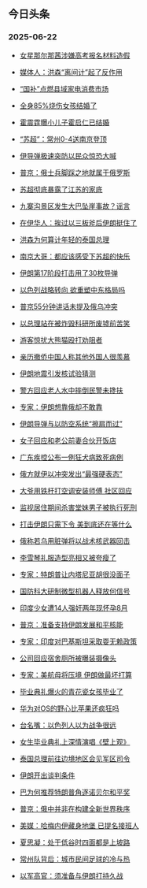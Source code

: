 ## 今日头条 
### 2025-06-22

+ [女星那尔那茜涉嫌高考报名材料造假](https://www.toutiao.com/trending/7517443538813059126/?category_name=topic_innerflow&event_type=hot_board&log_pb=%257B%2522category_name%2522%253A%2522topic_innerflow%2522%252C%2522cluster_type%2522%253A%25222%2522%252C%2522enter_from%2522%253A%2522click_category%2522%252C%2522entrance_hotspot%2522%253A%2522outside%2522%252C%2522event_type%2522%253A%2522hot_board%2522%252C%2522hot_board_cluster_id%2522%253A%25227517443538813059126%2522%252C%2522hot_board_impr_id%2522%253A%252220250622001152ABFB1AD47A18B1A03337%2522%252C%2522jump_page%2522%253A%2522hot_board_page%2522%252C%2522location%2522%253A%2522news_hot_card%2522%252C%2522page_location%2522%253A%2522hot_board_page%2522%252C%2522rank%2522%253A%25221%2522%252C%2522source%2522%253A%2522trending_tab%2522%252C%2522style_id%2522%253A%252240132%2522%252C%2522title%2522%253A%2522%25E5%25A5%25B3%25E6%2598%259F%25E9%2582%25A3%25E5%25B0%2594%25E9%2582%25A3%25E8%258C%259C%25E6%25B6%2589%25E5%25AB%258C%25E9%25AB%2598%25E8%2580%2583%25E6%258A%25A5%25E5%2590%258D%25E6%259D%2590%25E6%2596%2599%25E9%2580%25A0%25E5%2581%2587%2522%257D&rank=1&style_id=40132&topic_id=7517443538813059126)

+ [媒体人：洪森“离间计”起了反作用](https://www.toutiao.com/trending/7518375498167111231/?category_name=topic_innerflow&event_type=hot_board&log_pb=%257B%2522category_name%2522%253A%2522topic_innerflow%2522%252C%2522cluster_type%2522%253A%252213%2522%252C%2522enter_from%2522%253A%2522click_category%2522%252C%2522entrance_hotspot%2522%253A%2522outside%2522%252C%2522event_type%2522%253A%2522hot_board%2522%252C%2522hot_board_cluster_id%2522%253A%25227518375498167111231%2522%252C%2522hot_board_impr_id%2522%253A%252220250622001152ABFB1AD47A18B1A03337%2522%252C%2522jump_page%2522%253A%2522hot_board_page%2522%252C%2522location%2522%253A%2522news_hot_card%2522%252C%2522page_location%2522%253A%2522hot_board_page%2522%252C%2522rank%2522%253A%25222%2522%252C%2522source%2522%253A%2522trending_tab%2522%252C%2522style_id%2522%253A%252240132%2522%252C%2522title%2522%253A%2522%25E5%25AA%2592%25E4%25BD%2593%25E4%25BA%25BA%25EF%25BC%259A%25E6%25B4%25AA%25E6%25A3%25AE%25E2%2580%259C%25E7%25A6%25BB%25E9%2597%25B4%25E8%25AE%25A1%25E2%2580%259D%25E8%25B5%25B7%25E4%25BA%2586%25E5%258F%258D%25E4%25BD%259C%25E7%2594%25A8%2522%257D&rank=2&style_id=40132&topic_id=7518375498167111231)

+ [“国补”点燃县域家电消费市场](https://www.toutiao.com/article/7518296964602151478)

+ [全身85%烧伤女孩结婚了](https://www.toutiao.com/trending/7518240746974838834/?category_name=topic_innerflow&event_type=hot_board&log_pb=%257B%2522category_name%2522%253A%2522topic_innerflow%2522%252C%2522cluster_type%2522%253A%25226%2522%252C%2522enter_from%2522%253A%2522click_category%2522%252C%2522entrance_hotspot%2522%253A%2522outside%2522%252C%2522event_type%2522%253A%2522hot_board%2522%252C%2522hot_board_cluster_id%2522%253A%25227518240746974838834%2522%252C%2522hot_board_impr_id%2522%253A%252220250622001152ABFB1AD47A18B1A03337%2522%252C%2522jump_page%2522%253A%2522hot_board_page%2522%252C%2522location%2522%253A%2522news_hot_card%2522%252C%2522page_location%2522%253A%2522hot_board_page%2522%252C%2522rank%2522%253A%25224%2522%252C%2522source%2522%253A%2522trending_tab%2522%252C%2522style_id%2522%253A%252240132%2522%252C%2522title%2522%253A%2522%25E5%2585%25A8%25E8%25BA%25AB85%2525%25E7%2583%25A7%25E4%25BC%25A4%25E5%25A5%25B3%25E5%25AD%25A9%25E7%25BB%2593%25E5%25A9%259A%25E4%25BA%2586%2522%257D&rank=4&style_id=40132&topic_id=7518240746974838834)

+ [霍震霆曝小儿子霍启仁已结婚](https://www.toutiao.com/trending/7518302156324306982/?category_name=topic_innerflow&event_type=hot_board&log_pb=%257B%2522category_name%2522%253A%2522topic_innerflow%2522%252C%2522cluster_type%2522%253A%25222%2522%252C%2522enter_from%2522%253A%2522click_category%2522%252C%2522entrance_hotspot%2522%253A%2522outside%2522%252C%2522event_type%2522%253A%2522hot_board%2522%252C%2522hot_board_cluster_id%2522%253A%25227518302156324306982%2522%252C%2522hot_board_impr_id%2522%253A%252220250622001152ABFB1AD47A18B1A03337%2522%252C%2522jump_page%2522%253A%2522hot_board_page%2522%252C%2522location%2522%253A%2522news_hot_card%2522%252C%2522page_location%2522%253A%2522hot_board_page%2522%252C%2522rank%2522%253A%25225%2522%252C%2522source%2522%253A%2522trending_tab%2522%252C%2522style_id%2522%253A%252240132%2522%252C%2522title%2522%253A%2522%25E9%259C%258D%25E9%259C%2587%25E9%259C%2586%25E6%259B%259D%25E5%25B0%258F%25E5%2584%25BF%25E5%25AD%2590%25E9%259C%258D%25E5%2590%25AF%25E4%25BB%2581%25E5%25B7%25B2%25E7%25BB%2593%25E5%25A9%259A%2522%257D&rank=5&style_id=40132&topic_id=7518302156324306982)

+ [“苏超”：常州0-4送南京登顶](https://www.toutiao.com/trending/7517860177774608403/?category_name=topic_innerflow&event_type=hot_board&log_pb=%257B%2522category_name%2522%253A%2522topic_innerflow%2522%252C%2522cluster_type%2522%253A%25222%2522%252C%2522enter_from%2522%253A%2522click_category%2522%252C%2522entrance_hotspot%2522%253A%2522outside%2522%252C%2522event_type%2522%253A%2522hot_board%2522%252C%2522hot_board_cluster_id%2522%253A%25227517860177774608403%2522%252C%2522hot_board_impr_id%2522%253A%252220250622001152ABFB1AD47A18B1A03337%2522%252C%2522jump_page%2522%253A%2522hot_board_page%2522%252C%2522location%2522%253A%2522news_hot_card%2522%252C%2522page_location%2522%253A%2522hot_board_page%2522%252C%2522rank%2522%253A%25226%2522%252C%2522source%2522%253A%2522trending_tab%2522%252C%2522style_id%2522%253A%252240132%2522%252C%2522title%2522%253A%2522%25E2%2580%259C%25E8%258B%258F%25E8%25B6%2585%25E2%2580%259D%25EF%25BC%259A%25E5%25B8%25B8%25E5%25B7%259E0-4%25E9%2580%2581%25E5%258D%2597%25E4%25BA%25AC%25E7%2599%25BB%25E9%25A1%25B6%2522%257D&rank=6&style_id=40132&topic_id=7517860177774608403)

+ [伊导弹极速突防以民众惊恐大喊](https://www.toutiao.com/trending/7518310426334055945/?category_name=topic_innerflow&event_type=hot_board&log_pb=%257B%2522category_name%2522%253A%2522topic_innerflow%2522%252C%2522cluster_type%2522%253A%25222%2522%252C%2522enter_from%2522%253A%2522click_category%2522%252C%2522entrance_hotspot%2522%253A%2522outside%2522%252C%2522event_type%2522%253A%2522hot_board%2522%252C%2522hot_board_cluster_id%2522%253A%25227518310426334055945%2522%252C%2522hot_board_impr_id%2522%253A%252220250622001152ABFB1AD47A18B1A03337%2522%252C%2522jump_page%2522%253A%2522hot_board_page%2522%252C%2522location%2522%253A%2522news_hot_card%2522%252C%2522page_location%2522%253A%2522hot_board_page%2522%252C%2522rank%2522%253A%25227%2522%252C%2522source%2522%253A%2522trending_tab%2522%252C%2522style_id%2522%253A%252240132%2522%252C%2522title%2522%253A%2522%25E4%25BC%258A%25E5%25AF%25BC%25E5%25BC%25B9%25E6%259E%2581%25E9%2580%259F%25E7%25AA%2581%25E9%2598%25B2%25E4%25BB%25A5%25E6%25B0%2591%25E4%25BC%2597%25E6%2583%258A%25E6%2581%2590%25E5%25A4%25A7%25E5%2596%258A%2522%257D&rank=7&style_id=40132&topic_id=7518310426334055945)

+ [普京：俄士兵脚踩之地就属于俄罗斯](https://www.toutiao.com/trending/7517868077846986763/?category_name=topic_innerflow&event_type=hot_board&log_pb=%257B%2522category_name%2522%253A%2522topic_innerflow%2522%252C%2522cluster_type%2522%253A%25226%2522%252C%2522enter_from%2522%253A%2522click_category%2522%252C%2522entrance_hotspot%2522%253A%2522outside%2522%252C%2522event_type%2522%253A%2522hot_board%2522%252C%2522hot_board_cluster_id%2522%253A%25227517868077846986763%2522%252C%2522hot_board_impr_id%2522%253A%252220250622001152ABFB1AD47A18B1A03337%2522%252C%2522jump_page%2522%253A%2522hot_board_page%2522%252C%2522location%2522%253A%2522news_hot_card%2522%252C%2522page_location%2522%253A%2522hot_board_page%2522%252C%2522rank%2522%253A%25228%2522%252C%2522source%2522%253A%2522trending_tab%2522%252C%2522style_id%2522%253A%252240132%2522%252C%2522title%2522%253A%2522%25E6%2599%25AE%25E4%25BA%25AC%25EF%25BC%259A%25E4%25BF%2584%25E5%25A3%25AB%25E5%2585%25B5%25E8%2584%259A%25E8%25B8%25A9%25E4%25B9%258B%25E5%259C%25B0%25E5%25B0%25B1%25E5%25B1%259E%25E4%25BA%258E%25E4%25BF%2584%25E7%25BD%2597%25E6%2596%25AF%2522%257D&rank=8&style_id=40132&topic_id=7517868077846986763)

+ [苏超彻底暴露了江苏的家底](https://www.toutiao.com/trending/7518289485969231370/?category_name=topic_innerflow&event_type=hot_board&log_pb=%257B%2522category_name%2522%253A%2522topic_innerflow%2522%252C%2522cluster_type%2522%253A%252213%2522%252C%2522enter_from%2522%253A%2522click_category%2522%252C%2522entrance_hotspot%2522%253A%2522outside%2522%252C%2522event_type%2522%253A%2522hot_board%2522%252C%2522hot_board_cluster_id%2522%253A%25227518289485969231370%2522%252C%2522hot_board_impr_id%2522%253A%252220250622001152ABFB1AD47A18B1A03337%2522%252C%2522jump_page%2522%253A%2522hot_board_page%2522%252C%2522location%2522%253A%2522news_hot_card%2522%252C%2522page_location%2522%253A%2522hot_board_page%2522%252C%2522rank%2522%253A%25229%2522%252C%2522source%2522%253A%2522trending_tab%2522%252C%2522style_id%2522%253A%252240132%2522%252C%2522title%2522%253A%2522%25E8%258B%258F%25E8%25B6%2585%25E5%25BD%25BB%25E5%25BA%2595%25E6%259A%25B4%25E9%259C%25B2%25E4%25BA%2586%25E6%25B1%259F%25E8%258B%258F%25E7%259A%2584%25E5%25AE%25B6%25E5%25BA%2595%2522%257D&rank=9&style_id=40132&topic_id=7518289485969231370)

+ [九寨沟景区发生大巴坠崖事故？谣言](https://www.toutiao.com/trending/7517952291714908199/?category_name=topic_innerflow&event_type=hot_board&log_pb=%257B%2522category_name%2522%253A%2522topic_innerflow%2522%252C%2522cluster_type%2522%253A%25222%2522%252C%2522enter_from%2522%253A%2522click_category%2522%252C%2522entrance_hotspot%2522%253A%2522outside%2522%252C%2522event_type%2522%253A%2522hot_board%2522%252C%2522hot_board_cluster_id%2522%253A%25227517952291714908199%2522%252C%2522hot_board_impr_id%2522%253A%252220250622001152ABFB1AD47A18B1A03337%2522%252C%2522jump_page%2522%253A%2522hot_board_page%2522%252C%2522location%2522%253A%2522news_hot_card%2522%252C%2522page_location%2522%253A%2522hot_board_page%2522%252C%2522rank%2522%253A%252210%2522%252C%2522source%2522%253A%2522trending_tab%2522%252C%2522style_id%2522%253A%252240132%2522%252C%2522title%2522%253A%2522%25E4%25B9%259D%25E5%25AF%25A8%25E6%25B2%259F%25E6%2599%25AF%25E5%258C%25BA%25E5%258F%2591%25E7%2594%259F%25E5%25A4%25A7%25E5%25B7%25B4%25E5%259D%25A0%25E5%25B4%2596%25E4%25BA%258B%25E6%2595%2585%25EF%25BC%259F%25E8%25B0%25A3%25E8%25A8%2580%2522%257D&rank=10&style_id=40132&topic_id=7517952291714908199)

+ [在伊华人：挨过以三板斧后伊朗挺住了](https://www.toutiao.com/trending/7517290131462438931/?category_name=topic_innerflow&event_type=hot_board&log_pb=%257B%2522category_name%2522%253A%2522topic_innerflow%2522%252C%2522cluster_type%2522%253A%25226%2522%252C%2522enter_from%2522%253A%2522click_category%2522%252C%2522entrance_hotspot%2522%253A%2522outside%2522%252C%2522event_type%2522%253A%2522hot_board%2522%252C%2522hot_board_cluster_id%2522%253A%25227517290131462438931%2522%252C%2522hot_board_impr_id%2522%253A%252220250622001152ABFB1AD47A18B1A03337%2522%252C%2522jump_page%2522%253A%2522hot_board_page%2522%252C%2522location%2522%253A%2522news_hot_card%2522%252C%2522page_location%2522%253A%2522hot_board_page%2522%252C%2522rank%2522%253A%252211%2522%252C%2522source%2522%253A%2522trending_tab%2522%252C%2522style_id%2522%253A%252240132%2522%252C%2522title%2522%253A%2522%25E5%259C%25A8%25E4%25BC%258A%25E5%258D%258E%25E4%25BA%25BA%25EF%25BC%259A%25E6%258C%25A8%25E8%25BF%2587%25E4%25BB%25A5%25E4%25B8%2589%25E6%259D%25BF%25E6%2596%25A7%25E5%2590%258E%25E4%25BC%258A%25E6%259C%2597%25E6%258C%25BA%25E4%25BD%258F%25E4%25BA%2586%2522%257D&rank=11&style_id=40132&topic_id=7517290131462438931)

+ [洪森为何算计年轻的泰国总理](https://www.toutiao.com/trending/7518383784094338572/?category_name=topic_innerflow&event_type=hot_board&log_pb=%257B%2522category_name%2522%253A%2522topic_innerflow%2522%252C%2522cluster_type%2522%253A%252213%2522%252C%2522enter_from%2522%253A%2522click_category%2522%252C%2522entrance_hotspot%2522%253A%2522outside%2522%252C%2522event_type%2522%253A%2522hot_board%2522%252C%2522hot_board_cluster_id%2522%253A%25227518383784094338572%2522%252C%2522hot_board_impr_id%2522%253A%252220250622001152ABFB1AD47A18B1A03337%2522%252C%2522jump_page%2522%253A%2522hot_board_page%2522%252C%2522location%2522%253A%2522news_hot_card%2522%252C%2522page_location%2522%253A%2522hot_board_page%2522%252C%2522rank%2522%253A%252212%2522%252C%2522source%2522%253A%2522trending_tab%2522%252C%2522style_id%2522%253A%252240132%2522%252C%2522title%2522%253A%2522%25E6%25B4%25AA%25E6%25A3%25AE%25E4%25B8%25BA%25E4%25BD%2595%25E7%25AE%2597%25E8%25AE%25A1%25E5%25B9%25B4%25E8%25BD%25BB%25E7%259A%2584%25E6%25B3%25B0%25E5%259B%25BD%25E6%2580%25BB%25E7%2590%2586%2522%257D&rank=12&style_id=40132&topic_id=7518383784094338572)

+ [南京大哥：都应该感受下苏超的快乐](https://www.toutiao.com/trending/7518109285616795687/?category_name=topic_innerflow&event_type=hot_board&log_pb=%257B%2522category_name%2522%253A%2522topic_innerflow%2522%252C%2522cluster_type%2522%253A%25226%2522%252C%2522enter_from%2522%253A%2522click_category%2522%252C%2522entrance_hotspot%2522%253A%2522outside%2522%252C%2522event_type%2522%253A%2522hot_board%2522%252C%2522hot_board_cluster_id%2522%253A%25227518109285616795687%2522%252C%2522hot_board_impr_id%2522%253A%252220250622001152ABFB1AD47A18B1A03337%2522%252C%2522jump_page%2522%253A%2522hot_board_page%2522%252C%2522location%2522%253A%2522news_hot_card%2522%252C%2522page_location%2522%253A%2522hot_board_page%2522%252C%2522rank%2522%253A%252213%2522%252C%2522source%2522%253A%2522trending_tab%2522%252C%2522style_id%2522%253A%252240132%2522%252C%2522title%2522%253A%2522%25E5%258D%2597%25E4%25BA%25AC%25E5%25A4%25A7%25E5%2593%25A5%25EF%25BC%259A%25E9%2583%25BD%25E5%25BA%2594%25E8%25AF%25A5%25E6%2584%259F%25E5%258F%2597%25E4%25B8%258B%25E8%258B%258F%25E8%25B6%2585%25E7%259A%2584%25E5%25BF%25AB%25E4%25B9%2590%2522%257D&rank=13&style_id=40132&topic_id=7518109285616795687)

+ [伊朗第17阶段打击用了30枚导弹](https://www.toutiao.com/trending/7518262551751429682/?category_name=topic_innerflow&event_type=hot_board&log_pb=%257B%2522category_name%2522%253A%2522topic_innerflow%2522%252C%2522cluster_type%2522%253A%25222%2522%252C%2522enter_from%2522%253A%2522click_category%2522%252C%2522entrance_hotspot%2522%253A%2522outside%2522%252C%2522event_type%2522%253A%2522hot_board%2522%252C%2522hot_board_cluster_id%2522%253A%25227518262551751429682%2522%252C%2522hot_board_impr_id%2522%253A%252220250622001152ABFB1AD47A18B1A03337%2522%252C%2522jump_page%2522%253A%2522hot_board_page%2522%252C%2522location%2522%253A%2522news_hot_card%2522%252C%2522page_location%2522%253A%2522hot_board_page%2522%252C%2522rank%2522%253A%252214%2522%252C%2522source%2522%253A%2522trending_tab%2522%252C%2522style_id%2522%253A%252240132%2522%252C%2522title%2522%253A%2522%25E4%25BC%258A%25E6%259C%2597%25E7%25AC%25AC17%25E9%2598%25B6%25E6%25AE%25B5%25E6%2589%2593%25E5%2587%25BB%25E7%2594%25A8%25E4%25BA%258630%25E6%259E%259A%25E5%25AF%25BC%25E5%25BC%25B9%2522%257D&rank=14&style_id=40132&topic_id=7518262551751429682)

+ [以色列战略转向 欲重塑中东格局吗](https://www.toutiao.com/trending/7517187389681598527/?category_name=topic_innerflow&event_type=hot_board&log_pb=%257B%2522category_name%2522%253A%2522topic_innerflow%2522%252C%2522cluster_type%2522%253A%25226%2522%252C%2522enter_from%2522%253A%2522click_category%2522%252C%2522entrance_hotspot%2522%253A%2522outside%2522%252C%2522event_type%2522%253A%2522hot_board%2522%252C%2522hot_board_cluster_id%2522%253A%25227517187389681598527%2522%252C%2522hot_board_impr_id%2522%253A%252220250622001152ABFB1AD47A18B1A03337%2522%252C%2522jump_page%2522%253A%2522hot_board_page%2522%252C%2522location%2522%253A%2522news_hot_card%2522%252C%2522page_location%2522%253A%2522hot_board_page%2522%252C%2522rank%2522%253A%252215%2522%252C%2522source%2522%253A%2522trending_tab%2522%252C%2522style_id%2522%253A%252240132%2522%252C%2522title%2522%253A%2522%25E4%25BB%25A5%25E8%2589%25B2%25E5%2588%2597%25E6%2588%2598%25E7%2595%25A5%25E8%25BD%25AC%25E5%2590%2591%2B%25E6%25AC%25B2%25E9%2587%258D%25E5%25A1%2591%25E4%25B8%25AD%25E4%25B8%259C%25E6%25A0%25BC%25E5%25B1%2580%25E5%2590%2597%2522%257D&rank=15&style_id=40132&topic_id=7517187389681598527)

+ [普京55分钟讲话未提及俄乌冲突](https://www.toutiao.com/trending/7517134797609992243/?category_name=topic_innerflow&event_type=hot_board&log_pb=%257B%2522category_name%2522%253A%2522topic_innerflow%2522%252C%2522cluster_type%2522%253A%25226%2522%252C%2522enter_from%2522%253A%2522click_category%2522%252C%2522entrance_hotspot%2522%253A%2522outside%2522%252C%2522event_type%2522%253A%2522hot_board%2522%252C%2522hot_board_cluster_id%2522%253A%25227517134797609992243%2522%252C%2522hot_board_impr_id%2522%253A%252220250622001152ABFB1AD47A18B1A03337%2522%252C%2522jump_page%2522%253A%2522hot_board_page%2522%252C%2522location%2522%253A%2522news_hot_card%2522%252C%2522page_location%2522%253A%2522hot_board_page%2522%252C%2522rank%2522%253A%252216%2522%252C%2522source%2522%253A%2522trending_tab%2522%252C%2522style_id%2522%253A%252240132%2522%252C%2522title%2522%253A%2522%25E6%2599%25AE%25E4%25BA%25AC55%25E5%2588%2586%25E9%2592%259F%25E8%25AE%25B2%25E8%25AF%259D%25E6%259C%25AA%25E6%258F%2590%25E5%258F%258A%25E4%25BF%2584%25E4%25B9%258C%25E5%2586%25B2%25E7%25AA%2581%2522%257D&rank=16&style_id=40132&topic_id=7517134797609992243)

+ [以总理站在被炸毁科研所废墟前苦笑](https://www.toutiao.com/trending/7517466986604199972/?category_name=topic_innerflow&event_type=hot_board&log_pb=%257B%2522category_name%2522%253A%2522topic_innerflow%2522%252C%2522cluster_type%2522%253A%25222%2522%252C%2522enter_from%2522%253A%2522click_category%2522%252C%2522entrance_hotspot%2522%253A%2522outside%2522%252C%2522event_type%2522%253A%2522hot_board%2522%252C%2522hot_board_cluster_id%2522%253A%25227517466986604199972%2522%252C%2522hot_board_impr_id%2522%253A%252220250622001152ABFB1AD47A18B1A03337%2522%252C%2522jump_page%2522%253A%2522hot_board_page%2522%252C%2522location%2522%253A%2522news_hot_card%2522%252C%2522page_location%2522%253A%2522hot_board_page%2522%252C%2522rank%2522%253A%252217%2522%252C%2522source%2522%253A%2522trending_tab%2522%252C%2522style_id%2522%253A%252240132%2522%252C%2522title%2522%253A%2522%25E4%25BB%25A5%25E6%2580%25BB%25E7%2590%2586%25E7%25AB%2599%25E5%259C%25A8%25E8%25A2%25AB%25E7%2582%25B8%25E6%25AF%2581%25E7%25A7%2591%25E7%25A0%2594%25E6%2589%2580%25E5%25BA%259F%25E5%25A2%259F%25E5%2589%258D%25E8%258B%25A6%25E7%25AC%2591%2522%257D&rank=17&style_id=40132&topic_id=7517466986604199972)

+ [游客惊扰大熊猫殴打劝阻者](https://www.toutiao.com/trending/7517800883447414838/?category_name=topic_innerflow&event_type=hot_board&log_pb=%257B%2522category_name%2522%253A%2522topic_innerflow%2522%252C%2522cluster_type%2522%253A%25220%2522%252C%2522enter_from%2522%253A%2522click_category%2522%252C%2522entrance_hotspot%2522%253A%2522outside%2522%252C%2522event_type%2522%253A%2522hot_board%2522%252C%2522hot_board_cluster_id%2522%253A%25227517800883447414838%2522%252C%2522hot_board_impr_id%2522%253A%252220250622001152ABFB1AD47A18B1A03337%2522%252C%2522jump_page%2522%253A%2522hot_board_page%2522%252C%2522location%2522%253A%2522news_hot_card%2522%252C%2522page_location%2522%253A%2522hot_board_page%2522%252C%2522rank%2522%253A%252218%2522%252C%2522source%2522%253A%2522trending_tab%2522%252C%2522style_id%2522%253A%252240132%2522%252C%2522title%2522%253A%2522%25E6%25B8%25B8%25E5%25AE%25A2%25E6%2583%258A%25E6%2589%25B0%25E5%25A4%25A7%25E7%2586%258A%25E7%258C%25AB%25E6%25AE%25B4%25E6%2589%2593%25E5%258A%259D%25E9%2598%25BB%25E8%2580%2585%2522%257D&rank=18&style_id=40132&topic_id=7517800883447414838)

+ [亲历撤侨中国人称其他外国人很羡慕](https://www.toutiao.com/trending/7518152061335322662/?category_name=topic_innerflow&event_type=hot_board&log_pb=%257B%2522category_name%2522%253A%2522topic_innerflow%2522%252C%2522cluster_type%2522%253A%25220%2522%252C%2522enter_from%2522%253A%2522click_category%2522%252C%2522entrance_hotspot%2522%253A%2522outside%2522%252C%2522event_type%2522%253A%2522hot_board%2522%252C%2522hot_board_cluster_id%2522%253A%25227518152061335322662%2522%252C%2522hot_board_impr_id%2522%253A%252220250622001152ABFB1AD47A18B1A03337%2522%252C%2522jump_page%2522%253A%2522hot_board_page%2522%252C%2522location%2522%253A%2522news_hot_card%2522%252C%2522page_location%2522%253A%2522hot_board_page%2522%252C%2522rank%2522%253A%252219%2522%252C%2522source%2522%253A%2522trending_tab%2522%252C%2522style_id%2522%253A%252240132%2522%252C%2522title%2522%253A%2522%25E4%25BA%25B2%25E5%258E%2586%25E6%2592%25A4%25E4%25BE%25A8%25E4%25B8%25AD%25E5%259B%25BD%25E4%25BA%25BA%25E7%25A7%25B0%25E5%2585%25B6%25E4%25BB%2596%25E5%25A4%2596%25E5%259B%25BD%25E4%25BA%25BA%25E5%25BE%2588%25E7%25BE%25A1%25E6%2585%2595%2522%257D&rank=19&style_id=40132&topic_id=7518152061335322662)

+ [伊朗地震引发核试验猜测](https://www.toutiao.com/trending/7518313569512082971/?category_name=topic_innerflow&event_type=hot_board&log_pb=%257B%2522category_name%2522%253A%2522topic_innerflow%2522%252C%2522cluster_type%2522%253A%25222%2522%252C%2522enter_from%2522%253A%2522click_category%2522%252C%2522entrance_hotspot%2522%253A%2522outside%2522%252C%2522event_type%2522%253A%2522hot_board%2522%252C%2522hot_board_cluster_id%2522%253A%25227518313569512082971%2522%252C%2522hot_board_impr_id%2522%253A%252220250622001152ABFB1AD47A18B1A03337%2522%252C%2522jump_page%2522%253A%2522hot_board_page%2522%252C%2522location%2522%253A%2522news_hot_card%2522%252C%2522page_location%2522%253A%2522hot_board_page%2522%252C%2522rank%2522%253A%252220%2522%252C%2522source%2522%253A%2522trending_tab%2522%252C%2522style_id%2522%253A%252240132%2522%252C%2522title%2522%253A%2522%25E4%25BC%258A%25E6%259C%2597%25E5%259C%25B0%25E9%259C%2587%25E5%25BC%2595%25E5%258F%2591%25E6%25A0%25B8%25E8%25AF%2595%25E9%25AA%258C%25E7%258C%259C%25E6%25B5%258B%2522%257D&rank=20&style_id=40132&topic_id=7518313569512082971)

+ [警方回应老人水中摔倒民警未搀扶](https://www.toutiao.com/trending/7518266811570683916/?category_name=topic_innerflow&event_type=hot_board&log_pb=%257B%2522category_name%2522%253A%2522topic_innerflow%2522%252C%2522cluster_type%2522%253A%25220%2522%252C%2522enter_from%2522%253A%2522click_category%2522%252C%2522entrance_hotspot%2522%253A%2522outside%2522%252C%2522event_type%2522%253A%2522hot_board%2522%252C%2522hot_board_cluster_id%2522%253A%25227518266811570683916%2522%252C%2522hot_board_impr_id%2522%253A%252220250622001152ABFB1AD47A18B1A03337%2522%252C%2522jump_page%2522%253A%2522hot_board_page%2522%252C%2522location%2522%253A%2522news_hot_card%2522%252C%2522page_location%2522%253A%2522hot_board_page%2522%252C%2522rank%2522%253A%252221%2522%252C%2522source%2522%253A%2522trending_tab%2522%252C%2522style_id%2522%253A%252240132%2522%252C%2522title%2522%253A%2522%25E8%25AD%25A6%25E6%2596%25B9%25E5%259B%259E%25E5%25BA%2594%25E8%2580%2581%25E4%25BA%25BA%25E6%25B0%25B4%25E4%25B8%25AD%25E6%2591%2594%25E5%2580%2592%25E6%25B0%2591%25E8%25AD%25A6%25E6%259C%25AA%25E6%2590%2580%25E6%2589%25B6%2522%257D&rank=21&style_id=40132&topic_id=7518266811570683916)

+ [专家：伊朗想靠俄却不敢靠](https://www.toutiao.com/trending/7518363139381939749/?category_name=topic_innerflow&event_type=hot_board&log_pb=%257B%2522category_name%2522%253A%2522topic_innerflow%2522%252C%2522cluster_type%2522%253A%252213%2522%252C%2522enter_from%2522%253A%2522click_category%2522%252C%2522entrance_hotspot%2522%253A%2522outside%2522%252C%2522event_type%2522%253A%2522hot_board%2522%252C%2522hot_board_cluster_id%2522%253A%25227518363139381939749%2522%252C%2522hot_board_impr_id%2522%253A%252220250622001152ABFB1AD47A18B1A03337%2522%252C%2522jump_page%2522%253A%2522hot_board_page%2522%252C%2522location%2522%253A%2522news_hot_card%2522%252C%2522page_location%2522%253A%2522hot_board_page%2522%252C%2522rank%2522%253A%252222%2522%252C%2522source%2522%253A%2522trending_tab%2522%252C%2522style_id%2522%253A%252240132%2522%252C%2522title%2522%253A%2522%25E4%25B8%2593%25E5%25AE%25B6%25EF%25BC%259A%25E4%25BC%258A%25E6%259C%2597%25E6%2583%25B3%25E9%259D%25A0%25E4%25BF%2584%25E5%258D%25B4%25E4%25B8%258D%25E6%2595%25A2%25E9%259D%25A0%2522%257D&rank=22&style_id=40132&topic_id=7518363139381939749)

+ [伊朗导弹与以防空系统“擦肩而过”](https://www.toutiao.com/trending/7517281736066236442/?category_name=topic_innerflow&event_type=hot_board&log_pb=%257B%2522category_name%2522%253A%2522topic_innerflow%2522%252C%2522cluster_type%2522%253A%25226%2522%252C%2522enter_from%2522%253A%2522click_category%2522%252C%2522entrance_hotspot%2522%253A%2522outside%2522%252C%2522event_type%2522%253A%2522hot_board%2522%252C%2522hot_board_cluster_id%2522%253A%25227517281736066236442%2522%252C%2522hot_board_impr_id%2522%253A%252220250622001152ABFB1AD47A18B1A03337%2522%252C%2522jump_page%2522%253A%2522hot_board_page%2522%252C%2522location%2522%253A%2522news_hot_card%2522%252C%2522page_location%2522%253A%2522hot_board_page%2522%252C%2522rank%2522%253A%252223%2522%252C%2522source%2522%253A%2522trending_tab%2522%252C%2522style_id%2522%253A%252240132%2522%252C%2522title%2522%253A%2522%25E4%25BC%258A%25E6%259C%2597%25E5%25AF%25BC%25E5%25BC%25B9%25E4%25B8%258E%25E4%25BB%25A5%25E9%2598%25B2%25E7%25A9%25BA%25E7%25B3%25BB%25E7%25BB%259F%25E2%2580%259C%25E6%2593%25A6%25E8%2582%25A9%25E8%2580%258C%25E8%25BF%2587%25E2%2580%259D%2522%257D&rank=23&style_id=40132&topic_id=7517281736066236442)

+ [女子回应和老公前妻合伙开饭店](https://www.toutiao.com/trending/7518321233164189733/?category_name=topic_innerflow&event_type=hot_board&log_pb=%257B%2522category_name%2522%253A%2522topic_innerflow%2522%252C%2522cluster_type%2522%253A%25226%2522%252C%2522enter_from%2522%253A%2522click_category%2522%252C%2522entrance_hotspot%2522%253A%2522outside%2522%252C%2522event_type%2522%253A%2522hot_board%2522%252C%2522hot_board_cluster_id%2522%253A%25227518321233164189733%2522%252C%2522hot_board_impr_id%2522%253A%252220250622001152ABFB1AD47A18B1A03337%2522%252C%2522jump_page%2522%253A%2522hot_board_page%2522%252C%2522location%2522%253A%2522news_hot_card%2522%252C%2522page_location%2522%253A%2522hot_board_page%2522%252C%2522rank%2522%253A%252224%2522%252C%2522source%2522%253A%2522trending_tab%2522%252C%2522style_id%2522%253A%252240132%2522%252C%2522title%2522%253A%2522%25E5%25A5%25B3%25E5%25AD%2590%25E5%259B%259E%25E5%25BA%2594%25E5%2592%258C%25E8%2580%2581%25E5%2585%25AC%25E5%2589%258D%25E5%25A6%25BB%25E5%2590%2588%25E4%25BC%2599%25E5%25BC%2580%25E9%25A5%25AD%25E5%25BA%2597%2522%257D&rank=24&style_id=40132&topic_id=7518321233164189733)

+ [广东疾控公布一例狂犬病致死病例](https://www.toutiao.com/trending/7517931668745928745/?category_name=topic_innerflow&event_type=hot_board&log_pb=%257B%2522category_name%2522%253A%2522topic_innerflow%2522%252C%2522cluster_type%2522%253A%25220%2522%252C%2522enter_from%2522%253A%2522click_category%2522%252C%2522entrance_hotspot%2522%253A%2522outside%2522%252C%2522event_type%2522%253A%2522hot_board%2522%252C%2522hot_board_cluster_id%2522%253A%25227517931668745928745%2522%252C%2522hot_board_impr_id%2522%253A%252220250622001152ABFB1AD47A18B1A03337%2522%252C%2522jump_page%2522%253A%2522hot_board_page%2522%252C%2522location%2522%253A%2522news_hot_card%2522%252C%2522page_location%2522%253A%2522hot_board_page%2522%252C%2522rank%2522%253A%252225%2522%252C%2522source%2522%253A%2522trending_tab%2522%252C%2522style_id%2522%253A%252240132%2522%252C%2522title%2522%253A%2522%25E5%25B9%25BF%25E4%25B8%259C%25E7%2596%25BE%25E6%258E%25A7%25E5%2585%25AC%25E5%25B8%2583%25E4%25B8%2580%25E4%25BE%258B%25E7%258B%2582%25E7%258A%25AC%25E7%2597%2585%25E8%2587%25B4%25E6%25AD%25BB%25E7%2597%2585%25E4%25BE%258B%2522%257D&rank=25&style_id=40132&topic_id=7517931668745928745)

+ [俄方就伊以冲突发出“最强硬表态”](https://www.toutiao.com/trending/7517861588435484735/?category_name=topic_innerflow&event_type=hot_board&log_pb=%257B%2522category_name%2522%253A%2522topic_innerflow%2522%252C%2522cluster_type%2522%253A%25220%2522%252C%2522enter_from%2522%253A%2522click_category%2522%252C%2522entrance_hotspot%2522%253A%2522outside%2522%252C%2522event_type%2522%253A%2522hot_board%2522%252C%2522hot_board_cluster_id%2522%253A%25227517861588435484735%2522%252C%2522hot_board_impr_id%2522%253A%252220250622001152ABFB1AD47A18B1A03337%2522%252C%2522jump_page%2522%253A%2522hot_board_page%2522%252C%2522location%2522%253A%2522news_hot_card%2522%252C%2522page_location%2522%253A%2522hot_board_page%2522%252C%2522rank%2522%253A%252226%2522%252C%2522source%2522%253A%2522trending_tab%2522%252C%2522style_id%2522%253A%252240132%2522%252C%2522title%2522%253A%2522%25E4%25BF%2584%25E6%2596%25B9%25E5%25B0%25B1%25E4%25BC%258A%25E4%25BB%25A5%25E5%2586%25B2%25E7%25AA%2581%25E5%258F%2591%25E5%2587%25BA%25E2%2580%259C%25E6%259C%2580%25E5%25BC%25BA%25E7%25A1%25AC%25E8%25A1%25A8%25E6%2580%2581%25E2%2580%259D%2522%257D&rank=26&style_id=40132&topic_id=7517861588435484735)

+ [大爷用铁杆打空调安装师傅 社区回应](https://www.toutiao.com/trending/7518259934258282515/?category_name=topic_innerflow&event_type=hot_board&log_pb=%257B%2522category_name%2522%253A%2522topic_innerflow%2522%252C%2522cluster_type%2522%253A%25226%2522%252C%2522enter_from%2522%253A%2522click_category%2522%252C%2522entrance_hotspot%2522%253A%2522outside%2522%252C%2522event_type%2522%253A%2522hot_board%2522%252C%2522hot_board_cluster_id%2522%253A%25227518259934258282515%2522%252C%2522hot_board_impr_id%2522%253A%252220250622001152ABFB1AD47A18B1A03337%2522%252C%2522jump_page%2522%253A%2522hot_board_page%2522%252C%2522location%2522%253A%2522news_hot_card%2522%252C%2522page_location%2522%253A%2522hot_board_page%2522%252C%2522rank%2522%253A%252227%2522%252C%2522source%2522%253A%2522trending_tab%2522%252C%2522style_id%2522%253A%252240132%2522%252C%2522title%2522%253A%2522%25E5%25A4%25A7%25E7%2588%25B7%25E7%2594%25A8%25E9%2593%2581%25E6%259D%2586%25E6%2589%2593%25E7%25A9%25BA%25E8%25B0%2583%25E5%25AE%2589%25E8%25A3%2585%25E5%25B8%2588%25E5%2582%2585%2B%25E7%25A4%25BE%25E5%258C%25BA%25E5%259B%259E%25E5%25BA%2594%2522%257D&rank=27&style_id=40132&topic_id=7518259934258282515)

+ [监视居住期间杀害堂妹男子被执行死刑](https://www.toutiao.com/trending/7518176737016971305/?category_name=topic_innerflow&event_type=hot_board&log_pb=%257B%2522category_name%2522%253A%2522topic_innerflow%2522%252C%2522cluster_type%2522%253A%25226%2522%252C%2522enter_from%2522%253A%2522click_category%2522%252C%2522entrance_hotspot%2522%253A%2522outside%2522%252C%2522event_type%2522%253A%2522hot_board%2522%252C%2522hot_board_cluster_id%2522%253A%25227518176737016971305%2522%252C%2522hot_board_impr_id%2522%253A%252220250622001152ABFB1AD47A18B1A03337%2522%252C%2522jump_page%2522%253A%2522hot_board_page%2522%252C%2522location%2522%253A%2522news_hot_card%2522%252C%2522page_location%2522%253A%2522hot_board_page%2522%252C%2522rank%2522%253A%252228%2522%252C%2522source%2522%253A%2522trending_tab%2522%252C%2522style_id%2522%253A%252240132%2522%252C%2522title%2522%253A%2522%25E7%259B%2591%25E8%25A7%2586%25E5%25B1%2585%25E4%25BD%258F%25E6%259C%259F%25E9%2597%25B4%25E6%259D%2580%25E5%25AE%25B3%25E5%25A0%2582%25E5%25A6%25B9%25E7%2594%25B7%25E5%25AD%2590%25E8%25A2%25AB%25E6%2589%25A7%25E8%25A1%258C%25E6%25AD%25BB%25E5%2588%2591%2522%257D&rank=28&style_id=40132&topic_id=7518176737016971305)

+ [打击伊朗只需下令 美到底还在等什么](https://www.toutiao.com/trending/7518324351771348506/?category_name=topic_innerflow&event_type=hot_board&log_pb=%257B%2522category_name%2522%253A%2522topic_innerflow%2522%252C%2522cluster_type%2522%253A%252213%2522%252C%2522enter_from%2522%253A%2522click_category%2522%252C%2522entrance_hotspot%2522%253A%2522outside%2522%252C%2522event_type%2522%253A%2522hot_board%2522%252C%2522hot_board_cluster_id%2522%253A%25227518324351771348506%2522%252C%2522hot_board_impr_id%2522%253A%252220250622001152ABFB1AD47A18B1A03337%2522%252C%2522jump_page%2522%253A%2522hot_board_page%2522%252C%2522location%2522%253A%2522news_hot_card%2522%252C%2522page_location%2522%253A%2522hot_board_page%2522%252C%2522rank%2522%253A%252229%2522%252C%2522source%2522%253A%2522trending_tab%2522%252C%2522style_id%2522%253A%252240132%2522%252C%2522title%2522%253A%2522%25E6%2589%2593%25E5%2587%25BB%25E4%25BC%258A%25E6%259C%2597%25E5%258F%25AA%25E9%259C%2580%25E4%25B8%258B%25E4%25BB%25A4%2B%25E7%25BE%258E%25E5%2588%25B0%25E5%25BA%2595%25E8%25BF%2598%25E5%259C%25A8%25E7%25AD%2589%25E4%25BB%2580%25E4%25B9%2588%2522%257D&rank=29&style_id=40132&topic_id=7518324351771348506)

+ [俄称若乌用脏弹将以战术核武器回击](https://www.toutiao.com/trending/7518123895121739795/?category_name=topic_innerflow&event_type=hot_board&log_pb=%257B%2522category_name%2522%253A%2522topic_innerflow%2522%252C%2522cluster_type%2522%253A%25220%2522%252C%2522enter_from%2522%253A%2522click_category%2522%252C%2522entrance_hotspot%2522%253A%2522outside%2522%252C%2522event_type%2522%253A%2522hot_board%2522%252C%2522hot_board_cluster_id%2522%253A%25227518123895121739795%2522%252C%2522hot_board_impr_id%2522%253A%252220250622001152ABFB1AD47A18B1A03337%2522%252C%2522jump_page%2522%253A%2522hot_board_page%2522%252C%2522location%2522%253A%2522news_hot_card%2522%252C%2522page_location%2522%253A%2522hot_board_page%2522%252C%2522rank%2522%253A%252230%2522%252C%2522source%2522%253A%2522trending_tab%2522%252C%2522style_id%2522%253A%252240132%2522%252C%2522title%2522%253A%2522%25E4%25BF%2584%25E7%25A7%25B0%25E8%258B%25A5%25E4%25B9%258C%25E7%2594%25A8%25E8%2584%258F%25E5%25BC%25B9%25E5%25B0%2586%25E4%25BB%25A5%25E6%2588%2598%25E6%259C%25AF%25E6%25A0%25B8%25E6%25AD%25A6%25E5%2599%25A8%25E5%259B%259E%25E5%2587%25BB%2522%257D&rank=30&style_id=40132&topic_id=7518123895121739795)

+ [李雪琴礼服造型亮相又被夸瘦了](https://www.toutiao.com/trending/7518317150793105447/?category_name=topic_innerflow&event_type=hot_board&log_pb=%257B%2522category_name%2522%253A%2522topic_innerflow%2522%252C%2522cluster_type%2522%253A%25226%2522%252C%2522enter_from%2522%253A%2522click_category%2522%252C%2522entrance_hotspot%2522%253A%2522outside%2522%252C%2522event_type%2522%253A%2522hot_board%2522%252C%2522hot_board_cluster_id%2522%253A%25227518317150793105447%2522%252C%2522hot_board_impr_id%2522%253A%252220250622001152ABFB1AD47A18B1A03337%2522%252C%2522jump_page%2522%253A%2522hot_board_page%2522%252C%2522location%2522%253A%2522news_hot_card%2522%252C%2522page_location%2522%253A%2522hot_board_page%2522%252C%2522rank%2522%253A%252231%2522%252C%2522source%2522%253A%2522trending_tab%2522%252C%2522style_id%2522%253A%252240132%2522%252C%2522title%2522%253A%2522%25E6%259D%258E%25E9%259B%25AA%25E7%2590%25B4%25E7%25A4%25BC%25E6%259C%258D%25E9%2580%25A0%25E5%259E%258B%25E4%25BA%25AE%25E7%259B%25B8%25E5%258F%2588%25E8%25A2%25AB%25E5%25A4%25B8%25E7%2598%25A6%25E4%25BA%2586%2522%257D&rank=31&style_id=40132&topic_id=7518317150793105447)

+ [专家：特朗普让内塔尼亚胡很没面子](https://www.toutiao.com/trending/7518178452004933159/?category_name=topic_innerflow&event_type=hot_board&log_pb=%257B%2522category_name%2522%253A%2522topic_innerflow%2522%252C%2522cluster_type%2522%253A%252213%2522%252C%2522enter_from%2522%253A%2522click_category%2522%252C%2522entrance_hotspot%2522%253A%2522outside%2522%252C%2522event_type%2522%253A%2522hot_board%2522%252C%2522hot_board_cluster_id%2522%253A%25227518178452004933159%2522%252C%2522hot_board_impr_id%2522%253A%252220250622001152ABFB1AD47A18B1A03337%2522%252C%2522jump_page%2522%253A%2522hot_board_page%2522%252C%2522location%2522%253A%2522news_hot_card%2522%252C%2522page_location%2522%253A%2522hot_board_page%2522%252C%2522rank%2522%253A%252232%2522%252C%2522source%2522%253A%2522trending_tab%2522%252C%2522style_id%2522%253A%252240132%2522%252C%2522title%2522%253A%2522%25E4%25B8%2593%25E5%25AE%25B6%25EF%25BC%259A%25E7%2589%25B9%25E6%259C%2597%25E6%2599%25AE%25E8%25AE%25A9%25E5%2586%2585%25E5%25A1%2594%25E5%25B0%25BC%25E4%25BA%259A%25E8%2583%25A1%25E5%25BE%2588%25E6%25B2%25A1%25E9%259D%25A2%25E5%25AD%2590%2522%257D&rank=32&style_id=40132&topic_id=7518178452004933159)

+ [国防科大研制微型机器人释放何信号](https://www.toutiao.com/trending/7518354603914563108/?category_name=topic_innerflow&event_type=hot_board&log_pb=%257B%2522category_name%2522%253A%2522topic_innerflow%2522%252C%2522cluster_type%2522%253A%252213%2522%252C%2522enter_from%2522%253A%2522click_category%2522%252C%2522entrance_hotspot%2522%253A%2522outside%2522%252C%2522event_type%2522%253A%2522hot_board%2522%252C%2522hot_board_cluster_id%2522%253A%25227518354603914563108%2522%252C%2522hot_board_impr_id%2522%253A%252220250622001152ABFB1AD47A18B1A03337%2522%252C%2522jump_page%2522%253A%2522hot_board_page%2522%252C%2522location%2522%253A%2522news_hot_card%2522%252C%2522page_location%2522%253A%2522hot_board_page%2522%252C%2522rank%2522%253A%252233%2522%252C%2522source%2522%253A%2522trending_tab%2522%252C%2522style_id%2522%253A%252240132%2522%252C%2522title%2522%253A%2522%25E5%259B%25BD%25E9%2598%25B2%25E7%25A7%2591%25E5%25A4%25A7%25E7%25A0%2594%25E5%2588%25B6%25E5%25BE%25AE%25E5%259E%258B%25E6%259C%25BA%25E5%2599%25A8%25E4%25BA%25BA%25E9%2587%258A%25E6%2594%25BE%25E4%25BD%2595%25E4%25BF%25A1%25E5%258F%25B7%2522%257D&rank=33&style_id=40132&topic_id=7518354603914563108)

+ [印度少女遭14人强奸两年现怀孕8月](https://www.toutiao.com/trending/7517177592571789366/?category_name=topic_innerflow&event_type=hot_board&log_pb=%257B%2522category_name%2522%253A%2522topic_innerflow%2522%252C%2522cluster_type%2522%253A%25220%2522%252C%2522enter_from%2522%253A%2522click_category%2522%252C%2522entrance_hotspot%2522%253A%2522outside%2522%252C%2522event_type%2522%253A%2522hot_board%2522%252C%2522hot_board_cluster_id%2522%253A%25227517177592571789366%2522%252C%2522hot_board_impr_id%2522%253A%252220250622001152ABFB1AD47A18B1A03337%2522%252C%2522jump_page%2522%253A%2522hot_board_page%2522%252C%2522location%2522%253A%2522news_hot_card%2522%252C%2522page_location%2522%253A%2522hot_board_page%2522%252C%2522rank%2522%253A%252234%2522%252C%2522source%2522%253A%2522trending_tab%2522%252C%2522style_id%2522%253A%252240132%2522%252C%2522title%2522%253A%2522%25E5%258D%25B0%25E5%25BA%25A6%25E5%25B0%2591%25E5%25A5%25B3%25E9%2581%25AD14%25E4%25BA%25BA%25E5%25BC%25BA%25E5%25A5%25B8%25E4%25B8%25A4%25E5%25B9%25B4%25E7%258E%25B0%25E6%2580%2580%25E5%25AD%25958%25E6%259C%2588%2522%257D&rank=34&style_id=40132&topic_id=7517177592571789366)

+ [普京：准备支持伊朗发展和平核能](https://www.toutiao.com/trending/7517882459233648651/?category_name=topic_innerflow&event_type=hot_board&log_pb=%257B%2522category_name%2522%253A%2522topic_innerflow%2522%252C%2522cluster_type%2522%253A%25222%2522%252C%2522enter_from%2522%253A%2522click_category%2522%252C%2522entrance_hotspot%2522%253A%2522outside%2522%252C%2522event_type%2522%253A%2522hot_board%2522%252C%2522hot_board_cluster_id%2522%253A%25227517882459233648651%2522%252C%2522hot_board_impr_id%2522%253A%252220250622001152ABFB1AD47A18B1A03337%2522%252C%2522jump_page%2522%253A%2522hot_board_page%2522%252C%2522location%2522%253A%2522news_hot_card%2522%252C%2522page_location%2522%253A%2522hot_board_page%2522%252C%2522rank%2522%253A%252235%2522%252C%2522source%2522%253A%2522trending_tab%2522%252C%2522style_id%2522%253A%252240132%2522%252C%2522title%2522%253A%2522%25E6%2599%25AE%25E4%25BA%25AC%25EF%25BC%259A%25E5%2587%2586%25E5%25A4%2587%25E6%2594%25AF%25E6%258C%2581%25E4%25BC%258A%25E6%259C%2597%25E5%258F%2591%25E5%25B1%2595%25E5%2592%258C%25E5%25B9%25B3%25E6%25A0%25B8%25E8%2583%25BD%2522%257D&rank=35&style_id=40132&topic_id=7517882459233648651)

+ [专家：印度对巴基斯坦采取耍无赖政策](https://www.toutiao.com/trending/7518376249912200715/?category_name=topic_innerflow&event_type=hot_board&log_pb=%257B%2522category_name%2522%253A%2522topic_innerflow%2522%252C%2522cluster_type%2522%253A%252213%2522%252C%2522enter_from%2522%253A%2522click_category%2522%252C%2522entrance_hotspot%2522%253A%2522outside%2522%252C%2522event_type%2522%253A%2522hot_board%2522%252C%2522hot_board_cluster_id%2522%253A%25227518376249912200715%2522%252C%2522hot_board_impr_id%2522%253A%252220250622001152ABFB1AD47A18B1A03337%2522%252C%2522jump_page%2522%253A%2522hot_board_page%2522%252C%2522location%2522%253A%2522news_hot_card%2522%252C%2522page_location%2522%253A%2522hot_board_page%2522%252C%2522rank%2522%253A%252236%2522%252C%2522source%2522%253A%2522trending_tab%2522%252C%2522style_id%2522%253A%252240132%2522%252C%2522title%2522%253A%2522%25E4%25B8%2593%25E5%25AE%25B6%25EF%25BC%259A%25E5%258D%25B0%25E5%25BA%25A6%25E5%25AF%25B9%25E5%25B7%25B4%25E5%259F%25BA%25E6%2596%25AF%25E5%259D%25A6%25E9%2587%2587%25E5%258F%2596%25E8%2580%258D%25E6%2597%25A0%25E8%25B5%2596%25E6%2594%25BF%25E7%25AD%2596%2522%257D&rank=36&style_id=40132&topic_id=7518376249912200715)

+ [公司回应宿舍厕所被曝装摄像头](https://www.toutiao.com/trending/7517923514679738419/?category_name=topic_innerflow&event_type=hot_board&log_pb=%257B%2522category_name%2522%253A%2522topic_innerflow%2522%252C%2522cluster_type%2522%253A%25226%2522%252C%2522enter_from%2522%253A%2522click_category%2522%252C%2522entrance_hotspot%2522%253A%2522outside%2522%252C%2522event_type%2522%253A%2522hot_board%2522%252C%2522hot_board_cluster_id%2522%253A%25227517923514679738419%2522%252C%2522hot_board_impr_id%2522%253A%252220250622001152ABFB1AD47A18B1A03337%2522%252C%2522jump_page%2522%253A%2522hot_board_page%2522%252C%2522location%2522%253A%2522news_hot_card%2522%252C%2522page_location%2522%253A%2522hot_board_page%2522%252C%2522rank%2522%253A%252237%2522%252C%2522source%2522%253A%2522trending_tab%2522%252C%2522style_id%2522%253A%252240132%2522%252C%2522title%2522%253A%2522%25E5%2585%25AC%25E5%258F%25B8%25E5%259B%259E%25E5%25BA%2594%25E5%25AE%25BF%25E8%2588%258D%25E5%258E%2595%25E6%2589%2580%25E8%25A2%25AB%25E6%259B%259D%25E8%25A3%2585%25E6%2591%2584%25E5%2583%258F%25E5%25A4%25B4%2522%257D&rank=37&style_id=40132&topic_id=7517923514679738419)

+ [专家：美航母将压境 伊朗做最坏打算](https://www.toutiao.com/trending/7518241058841431563/?category_name=topic_innerflow&event_type=hot_board&log_pb=%257B%2522category_name%2522%253A%2522topic_innerflow%2522%252C%2522cluster_type%2522%253A%252213%2522%252C%2522enter_from%2522%253A%2522click_category%2522%252C%2522entrance_hotspot%2522%253A%2522outside%2522%252C%2522event_type%2522%253A%2522hot_board%2522%252C%2522hot_board_cluster_id%2522%253A%25227518241058841431563%2522%252C%2522hot_board_impr_id%2522%253A%252220250622001152ABFB1AD47A18B1A03337%2522%252C%2522jump_page%2522%253A%2522hot_board_page%2522%252C%2522location%2522%253A%2522news_hot_card%2522%252C%2522page_location%2522%253A%2522hot_board_page%2522%252C%2522rank%2522%253A%252238%2522%252C%2522source%2522%253A%2522trending_tab%2522%252C%2522style_id%2522%253A%252240132%2522%252C%2522title%2522%253A%2522%25E4%25B8%2593%25E5%25AE%25B6%25EF%25BC%259A%25E7%25BE%258E%25E8%2588%25AA%25E6%25AF%258D%25E5%25B0%2586%25E5%258E%258B%25E5%25A2%2583%2B%25E4%25BC%258A%25E6%259C%2597%25E5%2581%259A%25E6%259C%2580%25E5%259D%258F%25E6%2589%2593%25E7%25AE%2597%2522%257D&rank=38&style_id=40132&topic_id=7518241058841431563)

+ [毕业典礼爆火的青花瓷女孩毕业了](https://www.toutiao.com/trending/7517642054717931561/?category_name=topic_innerflow&event_type=hot_board&log_pb=%257B%2522category_name%2522%253A%2522topic_innerflow%2522%252C%2522cluster_type%2522%253A%25226%2522%252C%2522enter_from%2522%253A%2522click_category%2522%252C%2522entrance_hotspot%2522%253A%2522outside%2522%252C%2522event_type%2522%253A%2522hot_board%2522%252C%2522hot_board_cluster_id%2522%253A%25227517642054717931561%2522%252C%2522hot_board_impr_id%2522%253A%252220250622001152ABFB1AD47A18B1A03337%2522%252C%2522jump_page%2522%253A%2522hot_board_page%2522%252C%2522location%2522%253A%2522news_hot_card%2522%252C%2522page_location%2522%253A%2522hot_board_page%2522%252C%2522rank%2522%253A%252239%2522%252C%2522source%2522%253A%2522trending_tab%2522%252C%2522style_id%2522%253A%252240132%2522%252C%2522title%2522%253A%2522%25E6%25AF%2595%25E4%25B8%259A%25E5%2585%25B8%25E7%25A4%25BC%25E7%2588%2586%25E7%2581%25AB%25E7%259A%2584%25E9%259D%2592%25E8%258A%25B1%25E7%2593%25B7%25E5%25A5%25B3%25E5%25AD%25A9%25E6%25AF%2595%25E4%25B8%259A%25E4%25BA%2586%2522%257D&rank=39&style_id=40132&topic_id=7517642054717931561)

+ [华为对OS的野心比苹果还疯狂吗](https://www.toutiao.com/trending/7518346732049010239/?category_name=topic_innerflow&event_type=hot_board&log_pb=%257B%2522category_name%2522%253A%2522topic_innerflow%2522%252C%2522cluster_type%2522%253A%252213%2522%252C%2522enter_from%2522%253A%2522click_category%2522%252C%2522entrance_hotspot%2522%253A%2522outside%2522%252C%2522event_type%2522%253A%2522hot_board%2522%252C%2522hot_board_cluster_id%2522%253A%25227518346732049010239%2522%252C%2522hot_board_impr_id%2522%253A%252220250622001152ABFB1AD47A18B1A03337%2522%252C%2522jump_page%2522%253A%2522hot_board_page%2522%252C%2522location%2522%253A%2522news_hot_card%2522%252C%2522page_location%2522%253A%2522hot_board_page%2522%252C%2522rank%2522%253A%252240%2522%252C%2522source%2522%253A%2522trending_tab%2522%252C%2522style_id%2522%253A%252240132%2522%252C%2522title%2522%253A%2522%25E5%258D%258E%25E4%25B8%25BA%25E5%25AF%25B9OS%25E7%259A%2584%25E9%2587%258E%25E5%25BF%2583%25E6%25AF%2594%25E8%258B%25B9%25E6%259E%259C%25E8%25BF%2598%25E7%2596%25AF%25E7%258B%2582%25E5%2590%2597%2522%257D&rank=40&style_id=40132&topic_id=7518346732049010239)

+ [台名嘴：以色列人以为战争很远](https://www.toutiao.com/trending/7517859845475958835/?category_name=topic_innerflow&event_type=hot_board&log_pb=%257B%2522category_name%2522%253A%2522topic_innerflow%2522%252C%2522cluster_type%2522%253A%25226%2522%252C%2522enter_from%2522%253A%2522click_category%2522%252C%2522entrance_hotspot%2522%253A%2522outside%2522%252C%2522event_type%2522%253A%2522hot_board%2522%252C%2522hot_board_cluster_id%2522%253A%25227517859845475958835%2522%252C%2522hot_board_impr_id%2522%253A%252220250622001152ABFB1AD47A18B1A03337%2522%252C%2522jump_page%2522%253A%2522hot_board_page%2522%252C%2522location%2522%253A%2522news_hot_card%2522%252C%2522page_location%2522%253A%2522hot_board_page%2522%252C%2522rank%2522%253A%252241%2522%252C%2522source%2522%253A%2522trending_tab%2522%252C%2522style_id%2522%253A%252240132%2522%252C%2522title%2522%253A%2522%25E5%258F%25B0%25E5%2590%258D%25E5%2598%25B4%25EF%25BC%259A%25E4%25BB%25A5%25E8%2589%25B2%25E5%2588%2597%25E4%25BA%25BA%25E4%25BB%25A5%25E4%25B8%25BA%25E6%2588%2598%25E4%25BA%2589%25E5%25BE%2588%25E8%25BF%259C%2522%257D&rank=41&style_id=40132&topic_id=7517859845475958835)

+ [女生毕业典礼上深情演唱《壁上观》](https://www.toutiao.com/trending/7518251056699064371/?category_name=topic_innerflow&event_type=hot_board&log_pb=%257B%2522category_name%2522%253A%2522topic_innerflow%2522%252C%2522cluster_type%2522%253A%25226%2522%252C%2522enter_from%2522%253A%2522click_category%2522%252C%2522entrance_hotspot%2522%253A%2522outside%2522%252C%2522event_type%2522%253A%2522hot_board%2522%252C%2522hot_board_cluster_id%2522%253A%25227518251056699064371%2522%252C%2522hot_board_impr_id%2522%253A%252220250622001152ABFB1AD47A18B1A03337%2522%252C%2522jump_page%2522%253A%2522hot_board_page%2522%252C%2522location%2522%253A%2522news_hot_card%2522%252C%2522page_location%2522%253A%2522hot_board_page%2522%252C%2522rank%2522%253A%252242%2522%252C%2522source%2522%253A%2522trending_tab%2522%252C%2522style_id%2522%253A%252240132%2522%252C%2522title%2522%253A%2522%25E5%25A5%25B3%25E7%2594%259F%25E6%25AF%2595%25E4%25B8%259A%25E5%2585%25B8%25E7%25A4%25BC%25E4%25B8%258A%25E6%25B7%25B1%25E6%2583%2585%25E6%25BC%2594%25E5%2594%25B1%25E3%2580%258A%25E5%25A3%2581%25E4%25B8%258A%25E8%25A7%2582%25E3%2580%258B%2522%257D&rank=42&style_id=40132&topic_id=7518251056699064371)

+ [泰国总理前往边境地区会见军区司令](https://www.toutiao.com/trending/7517678550216900658/?category_name=topic_innerflow&event_type=hot_board&log_pb=%257B%2522category_name%2522%253A%2522topic_innerflow%2522%252C%2522cluster_type%2522%253A%25220%2522%252C%2522enter_from%2522%253A%2522click_category%2522%252C%2522entrance_hotspot%2522%253A%2522outside%2522%252C%2522event_type%2522%253A%2522hot_board%2522%252C%2522hot_board_cluster_id%2522%253A%25227517678550216900658%2522%252C%2522hot_board_impr_id%2522%253A%252220250622001152ABFB1AD47A18B1A03337%2522%252C%2522jump_page%2522%253A%2522hot_board_page%2522%252C%2522location%2522%253A%2522news_hot_card%2522%252C%2522page_location%2522%253A%2522hot_board_page%2522%252C%2522rank%2522%253A%252243%2522%252C%2522source%2522%253A%2522trending_tab%2522%252C%2522style_id%2522%253A%252240132%2522%252C%2522title%2522%253A%2522%25E6%25B3%25B0%25E5%259B%25BD%25E6%2580%25BB%25E7%2590%2586%25E5%2589%258D%25E5%25BE%2580%25E8%25BE%25B9%25E5%25A2%2583%25E5%259C%25B0%25E5%258C%25BA%25E4%25BC%259A%25E8%25A7%2581%25E5%2586%259B%25E5%258C%25BA%25E5%258F%25B8%25E4%25BB%25A4%2522%257D&rank=43&style_id=40132&topic_id=7517678550216900658)

+ [伊朗开出谈判条件](https://www.toutiao.com/trending/7517453597517611049/?category_name=topic_innerflow&event_type=hot_board&log_pb=%257B%2522category_name%2522%253A%2522topic_innerflow%2522%252C%2522cluster_type%2522%253A%25220%2522%252C%2522enter_from%2522%253A%2522click_category%2522%252C%2522entrance_hotspot%2522%253A%2522outside%2522%252C%2522event_type%2522%253A%2522hot_board%2522%252C%2522hot_board_cluster_id%2522%253A%25227517453597517611049%2522%252C%2522hot_board_impr_id%2522%253A%252220250622001152ABFB1AD47A18B1A03337%2522%252C%2522jump_page%2522%253A%2522hot_board_page%2522%252C%2522location%2522%253A%2522news_hot_card%2522%252C%2522page_location%2522%253A%2522hot_board_page%2522%252C%2522rank%2522%253A%252244%2522%252C%2522source%2522%253A%2522trending_tab%2522%252C%2522style_id%2522%253A%252240132%2522%252C%2522title%2522%253A%2522%25E4%25BC%258A%25E6%259C%2597%25E5%25BC%2580%25E5%2587%25BA%25E8%25B0%2588%25E5%2588%25A4%25E6%259D%25A1%25E4%25BB%25B6%2522%257D&rank=44&style_id=40132&topic_id=7517453597517611049)

+ [巴为何推荐特朗普角逐诺贝尔和平奖](https://www.toutiao.com/trending/7518260188848066085/?category_name=topic_innerflow&event_type=hot_board&log_pb=%257B%2522category_name%2522%253A%2522topic_innerflow%2522%252C%2522cluster_type%2522%253A%252213%2522%252C%2522enter_from%2522%253A%2522click_category%2522%252C%2522entrance_hotspot%2522%253A%2522outside%2522%252C%2522event_type%2522%253A%2522hot_board%2522%252C%2522hot_board_cluster_id%2522%253A%25227518260188848066085%2522%252C%2522hot_board_impr_id%2522%253A%252220250622001152ABFB1AD47A18B1A03337%2522%252C%2522jump_page%2522%253A%2522hot_board_page%2522%252C%2522location%2522%253A%2522news_hot_card%2522%252C%2522page_location%2522%253A%2522hot_board_page%2522%252C%2522rank%2522%253A%252245%2522%252C%2522source%2522%253A%2522trending_tab%2522%252C%2522style_id%2522%253A%252240132%2522%252C%2522title%2522%253A%2522%25E5%25B7%25B4%25E4%25B8%25BA%25E4%25BD%2595%25E6%258E%25A8%25E8%258D%2590%25E7%2589%25B9%25E6%259C%2597%25E6%2599%25AE%25E8%25A7%2592%25E9%2580%2590%25E8%25AF%25BA%25E8%25B4%259D%25E5%25B0%2594%25E5%2592%258C%25E5%25B9%25B3%25E5%25A5%2596%2522%257D&rank=45&style_id=40132&topic_id=7518260188848066085)

+ [普京：俄中并非在构建全新世界秩序](https://www.toutiao.com/trending/7517213753629818890/?category_name=topic_innerflow&event_type=hot_board&log_pb=%257B%2522category_name%2522%253A%2522topic_innerflow%2522%252C%2522cluster_type%2522%253A%25226%2522%252C%2522enter_from%2522%253A%2522click_category%2522%252C%2522entrance_hotspot%2522%253A%2522outside%2522%252C%2522event_type%2522%253A%2522hot_board%2522%252C%2522hot_board_cluster_id%2522%253A%25227517213753629818890%2522%252C%2522hot_board_impr_id%2522%253A%252220250622001152ABFB1AD47A18B1A03337%2522%252C%2522jump_page%2522%253A%2522hot_board_page%2522%252C%2522location%2522%253A%2522news_hot_card%2522%252C%2522page_location%2522%253A%2522hot_board_page%2522%252C%2522rank%2522%253A%252246%2522%252C%2522source%2522%253A%2522trending_tab%2522%252C%2522style_id%2522%253A%252240132%2522%252C%2522title%2522%253A%2522%25E6%2599%25AE%25E4%25BA%25AC%25EF%25BC%259A%25E4%25BF%2584%25E4%25B8%25AD%25E5%25B9%25B6%25E9%259D%259E%25E5%259C%25A8%25E6%259E%2584%25E5%25BB%25BA%25E5%2585%25A8%25E6%2596%25B0%25E4%25B8%2596%25E7%2595%258C%25E7%25A7%25A9%25E5%25BA%258F%2522%257D&rank=46&style_id=40132&topic_id=7517213753629818890)

+ [美媒：哈梅内伊藏身地堡 已提名接班人](https://www.toutiao.com/trending/7518386989356338697/?category_name=topic_innerflow&event_type=hot_board&log_pb=%257B%2522category_name%2522%253A%2522topic_innerflow%2522%252C%2522cluster_type%2522%253A%25222%2522%252C%2522enter_from%2522%253A%2522click_category%2522%252C%2522entrance_hotspot%2522%253A%2522outside%2522%252C%2522event_type%2522%253A%2522hot_board%2522%252C%2522hot_board_cluster_id%2522%253A%25227518386989356338697%2522%252C%2522hot_board_impr_id%2522%253A%252220250622001152ABFB1AD47A18B1A03337%2522%252C%2522jump_page%2522%253A%2522hot_board_page%2522%252C%2522location%2522%253A%2522news_hot_card%2522%252C%2522page_location%2522%253A%2522hot_board_page%2522%252C%2522rank%2522%253A%252247%2522%252C%2522source%2522%253A%2522trending_tab%2522%252C%2522style_id%2522%253A%252240132%2522%252C%2522title%2522%253A%2522%25E7%25BE%258E%25E5%25AA%2592%25EF%25BC%259A%25E5%2593%2588%25E6%25A2%2585%25E5%2586%2585%25E4%25BC%258A%25E8%2597%258F%25E8%25BA%25AB%25E5%259C%25B0%25E5%25A0%25A1%2B%25E5%25B7%25B2%25E6%258F%2590%25E5%2590%258D%25E6%258E%25A5%25E7%258F%25AD%25E4%25BA%25BA%2522%257D&rank=47&style_id=40132&topic_id=7518386989356338697)

+ [夏思凝：处于低谷时四面都是上坡路](https://www.toutiao.com/trending/7517672335324282889/?category_name=topic_innerflow&event_type=hot_board&log_pb=%257B%2522category_name%2522%253A%2522topic_innerflow%2522%252C%2522cluster_type%2522%253A%25226%2522%252C%2522enter_from%2522%253A%2522click_category%2522%252C%2522entrance_hotspot%2522%253A%2522outside%2522%252C%2522event_type%2522%253A%2522hot_board%2522%252C%2522hot_board_cluster_id%2522%253A%25227517672335324282889%2522%252C%2522hot_board_impr_id%2522%253A%252220250622001152ABFB1AD47A18B1A03337%2522%252C%2522jump_page%2522%253A%2522hot_board_page%2522%252C%2522location%2522%253A%2522news_hot_card%2522%252C%2522page_location%2522%253A%2522hot_board_page%2522%252C%2522rank%2522%253A%252248%2522%252C%2522source%2522%253A%2522trending_tab%2522%252C%2522style_id%2522%253A%252240132%2522%252C%2522title%2522%253A%2522%25E5%25A4%258F%25E6%2580%259D%25E5%2587%259D%25EF%25BC%259A%25E5%25A4%2584%25E4%25BA%258E%25E4%25BD%258E%25E8%25B0%25B7%25E6%2597%25B6%25E5%259B%259B%25E9%259D%25A2%25E9%2583%25BD%25E6%2598%25AF%25E4%25B8%258A%25E5%259D%25A1%25E8%25B7%25AF%2522%257D&rank=48&style_id=40132&topic_id=7517672335324282889)

+ [常州队背后：城市民间足球的冷与热](https://www.toutiao.com/trending/7518305528938761791/?category_name=topic_innerflow&event_type=hot_board&log_pb=%257B%2522category_name%2522%253A%2522topic_innerflow%2522%252C%2522cluster_type%2522%253A%252213%2522%252C%2522enter_from%2522%253A%2522click_category%2522%252C%2522entrance_hotspot%2522%253A%2522outside%2522%252C%2522event_type%2522%253A%2522hot_board%2522%252C%2522hot_board_cluster_id%2522%253A%25227518305528938761791%2522%252C%2522hot_board_impr_id%2522%253A%252220250622001152ABFB1AD47A18B1A03337%2522%252C%2522jump_page%2522%253A%2522hot_board_page%2522%252C%2522location%2522%253A%2522news_hot_card%2522%252C%2522page_location%2522%253A%2522hot_board_page%2522%252C%2522rank%2522%253A%252249%2522%252C%2522source%2522%253A%2522trending_tab%2522%252C%2522style_id%2522%253A%252240132%2522%252C%2522title%2522%253A%2522%25E5%25B8%25B8%25E5%25B7%259E%25E9%2598%259F%25E8%2583%258C%25E5%2590%258E%25EF%25BC%259A%25E5%259F%258E%25E5%25B8%2582%25E6%25B0%2591%25E9%2597%25B4%25E8%25B6%25B3%25E7%2590%2583%25E7%259A%2584%25E5%2586%25B7%25E4%25B8%258E%25E7%2583%25AD%2522%257D&rank=49&style_id=40132&topic_id=7518305528938761791)

+ [以军高官：须准备与伊朗打持久战](https://www.toutiao.com/trending/7517059308845629449/?category_name=topic_innerflow&event_type=hot_board&log_pb=%257B%2522category_name%2522%253A%2522topic_innerflow%2522%252C%2522cluster_type%2522%253A%25226%2522%252C%2522enter_from%2522%253A%2522click_category%2522%252C%2522entrance_hotspot%2522%253A%2522outside%2522%252C%2522event_type%2522%253A%2522hot_board%2522%252C%2522hot_board_cluster_id%2522%253A%25227517059308845629449%2522%252C%2522hot_board_impr_id%2522%253A%252220250622001152ABFB1AD47A18B1A03337%2522%252C%2522jump_page%2522%253A%2522hot_board_page%2522%252C%2522location%2522%253A%2522news_hot_card%2522%252C%2522page_location%2522%253A%2522hot_board_page%2522%252C%2522rank%2522%253A%252250%2522%252C%2522source%2522%253A%2522trending_tab%2522%252C%2522style_id%2522%253A%252240132%2522%252C%2522title%2522%253A%2522%25E4%25BB%25A5%25E5%2586%259B%25E9%25AB%2598%25E5%25AE%2598%25EF%25BC%259A%25E9%25A1%25BB%25E5%2587%2586%25E5%25A4%2587%25E4%25B8%258E%25E4%25BC%258A%25E6%259C%2597%25E6%2589%2593%25E6%258C%2581%25E4%25B9%2585%25E6%2588%2598%2522%257D&rank=50&style_id=40132&topic_id=7517059308845629449)

